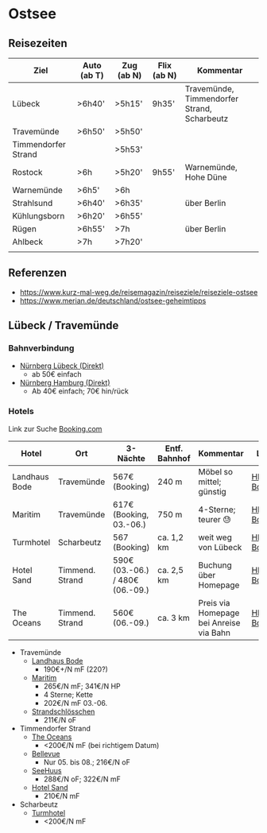 # Ostsee

## Reisezeiten

| Ziel                | Auto (ab T) | Zug (ab N) | Flix (ab N) | Kommentar                                   |
|---------------------|-------------|------------|-------------|---------------------------------------------|
| Lübeck              | >6h40'      | >5h15'     | 9h35'       | Travemünde, Timmendorfer Strand, Scharbeutz |
| Travemünde          | >6h50'      | >5h50'     |             |                                             |
| Timmendorfer Strand |             | >5h53'     |             |                                             |
| Rostock             | >6h         | >5h20'     | 9h55'       | Warnemünde, Hohe Düne                       |
| Warnemünde          | >6h5'       | >6h        |             |                                             |
| Strahlsund          | >6h40'      | >6h35'     |             | über Berlin                                 |
| Kühlungsborn        | >6h20'      | >6h55'     |             |                                             |
| Rügen               | >6h55'      | >7h        |             | über Berlin                                 |
| Ahlbeck             | >7h         | >7h20'     |             |                                             |
|                     |             |            |             |                                             |


## Referenzen
* https://www.kurz-mal-weg.de/reisemagazin/reiseziele/reiseziele-ostsee
* https://www.merian.de/deutschland/ostsee-geheimtipps

## Lübeck / Travemünde

### Bahnverbindung

* [Nürnberg Lübeck (Direkt)](https://www.bahn.de/buchung/fahrplan/suche#sts=true&so=N%C3%BCrnberg%20Hbf&zo=L%C3%BCbeck%20Hbf&kl=2&r=13:16:KLASSENLOS:1&soid=A%3D1%40O%3DN%C3%BCrnberg%20Hbf%40X%3D11082989%40Y%3D49445615%40U%3D80%40L%3D8000284%40B%3D1%40p%3D1750104613%40i%3DU%C3%97008022193%40&zoid=A%3D1%40O%3DL%C3%BCbeck%20Hbf%40X%3D10669818%40Y%3D53867544%40U%3D80%40L%3D8000237%40B%3D1%40p%3D1749588501%40i%3DU%C3%97008001631%40&sot=ST&zot=ST&soei=8000284&zoei=8000237&hd=2025-08-03T19:39:21&hza=D&hz=%5B%5D&ar=false&s=true&d=true&vm=00,01,02,03,04,05,06,07,08,09&fm=false&bp=false&dlt=false&dltv=false)
  * ab 50€ einfach
* [Nürnberg Hamburg (Direkt)](https://www.bahn.de/buchung/fahrplan/suche#sts=true&so=N%C3%BCrnberg%20Hbf&zo=Hamburg%20Hbf&kl=2&r=13:16:KLASSENLOS:1&soid=A%3D1%40O%3DN%C3%BCrnberg%20Hbf%40X%3D11082989%40Y%3D49445615%40U%3D80%40L%3D8000284%40B%3D1%40p%3D1750104613%40i%3DU%C3%97008022193%40&zoid=A%3D1%40O%3DHamburg%20Hbf%40X%3D10006909%40Y%3D53552733%40U%3D80%40L%3D8002549%40B%3D1%40p%3D1750894836%40i%3DU%C3%97008001071%40&sot=ST&zot=ST&soei=8000284&zoei=8002549&hd=2025-08-03T19:39:21&hza=D&hz=%5B%5D&ar=false&s=true&d=true&vm=00,01,02,03,04,05,06,07,08,09&fm=false&bp=false&dlt=false&dltv=false)
  * Ab 40€ einfach; 70€ hin/rück

### Hotels

Link zur Suche
[Booking.com](https://www.booking.com/searchresults.de.html?label=gen173nr-1BCAEoggI46AdIM1gEaDuIAQGYAQe4ARnIAQ_YAQHoAQGIAgGoAgO4ApbqhcMGwAIB0gIkMjgwMWE2YTAtZjc0Mi00YmRmLTkwYTMtOTkyN2Q5M2I5OTVj2AIF4AIB&sid=ff7aefba323bbd61a289d094ee3715e1&aid=304142&ss=Travem%C3%BCnde%2C+Schleswig-Holstein%2C+Deutschland&efdco=1&lang=de&src=index&dest_id=-1832925&dest_type=city&place_id=city%2F-1832925&ac_position=0&ac_click_type=b&ac_langcode=de&ac_suggestion_list_length=5&search_selected=true&search_pageview_id=2906798bd2c30ac8&checkin=2025-08-04&checkout=2025-08-07&group_adults=2&no_rooms=1&group_children=0&flex_window=2&nflt=price%3DEUR-min-270-1%3Bmealplan%3D1%3Boos%3D1)


| Hotel         | Ort             | 3-Nächte                        | Entf. Bahnhof | Kommentar                               | Links                                                                                                                                                                            |
|---------------|-----------------|---------------------------------|---------------|-----------------------------------------|----------------------------------------------------------------------------------------------------------------------------------------------------------------------------------|
| Landhaus Bode | Travemünde      | 567€ (Booking)                  | 240 m         | Möbel so mittel; günstig                | [HP](https://landhaus-bode.de/); [Booking](https://www.booking.com/hotel/de/landhaus-bode.de.html)                                                                                |
| Maritim       | Travemünde      | 617€ (Booking, 03.-06.)         | 750 m         | 4-Sterne; teurer 😓                     | [HP](https://www.maritim.de/de/hotels/deutschland/strandhotel-travemuende-ostsee/unser-hotel); [Booking](https://www.booking.com/hotel/de/maritim-strandhotel-travemunde.de.html) |
| Turmhotel     | Scharbeutz      | 567 (Booking)                   | ca. 1,2 km    | weit weg von Lübeck                     | [HP](https://www.turmhotel-scharbeutz.de/); [Booking](https://www.booking.com/hotel/de/turmhotel-scharbeutz.de.html)                                                              |
| Hotel Sand    | Timmend. Strand | 590€ (03.-06.) / 480€ (06.-09.) | ca. 2,5 km    | Buchung über Homepage                   | [HP](https://www.hotelsand.de/); [Booking](https://www.booking.com/hotel/de/am-timmendorfer-hof.de.html)                                                                          |
| The Oceans    | Timmend. Strand | 560€ (06.-09.)                  | ca. 3 km      | Preis via Homepage bei Anreise via Bahn | [HP](https://the-oceans.de/); [Booking](https://www.booking.com/hotel/de/timmendorfer-strand.de.html)                                                                             |

* Travemünde
  * [Landhaus Bode](https://landhaus-bode.de/)
    * 190€+/N mF (220?)
  * [Maritim](https://www.maritim.de/de/hotels/deutschland/strandhotel-travemuende-ostsee/unser-hotel)
    * 265€/N mF; 341€/N HP
    * 4 Sterne; Kette
    * 202€/N mF 03.-06.
  * [Strandschlösschen](https://www.hotel-strandschloesschen.de/)
    * 211€/N oF
* Timmendorfer Strand
  * [The Oceans](https://the-oceans.de/)
    * <200€/N mF (bei richtigem Datum)
  * [Bellevue](https://www.ostseebellevue.de/)
    * Nur 05. bis 08.; 216€/N oF
  * [SeeHuus](https://www.seehuus-hotel.de/)
    * 288€/N oF; 322€/N mF
  * [Hotel Sand](https://www.hotelsand.de/)
    * 210€/N mF
* Scharbeutz
  * [Turmhotel](https://www.turmhotel-scharbeutz.de/)
    * <200€/N mF